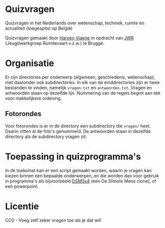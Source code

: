 # Quizvragen
Quizvragen in het Nederlands over wetenschap, techniek, ruimte en actualiteit (toegespitst op België)

Quizvragen gemaakt door [Haroen Viaene](https://github.com/haroenv) in opdracht van [JWR](http://jwronline.be) (Jeugdwerkgroep Ruimtevaart v.z.w.) te Brugge.

# Organisatie

Er zijn directories per onderwerp (algemeen, geschiedenis, wetenschap), met daaronder ook subdirectories. In elk van de einddirectories zijn er twee bestanden te vinden, namelijk `vragen.txt` en `antwoorden.txt`. Vragen en antwoorden staan op dezelfde lijn. Nummering van de regels begint aan `000` voor makkelijkere ordening.

## Fotorondes

Voor fotorondes is er in de directory een subdirectory die `vragen/` heet. Daarin zitten al de foto's genummerd. De antwoorden staan in dezelfde directory als de subdirectory vragen zit.

# Toepassing in quizprogramma's

In de toekomst kan er een script gemaakt worden, waarin je vragen kan kiezen binnen een bepaalde onderwerpen, en die worden dan voor gebruik in programma's als bijvoorbeeld [DSM3x4](#) (een De Slimste Mens clone), of een powerpoint.

# Licentie

CC0 - Voeg zelf zeker vragen toe als je dat wil!